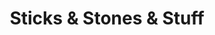 ---
title: "Sticks & Stones & Stuff"
url: /mansfield/sticks-und-stones-und-stuff/
shop: Gemüse & Obst
---